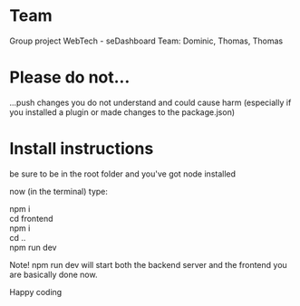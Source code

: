 # Team
Group project WebTech - seDashboard 
Team: Dominic, Thomas, Thomas 


# Please do not...
...push changes you do not understand and could cause harm (especially if you installed a plugin or made changes to the package.json)

# Install instructions
be sure to be in the root folder and you've got node installed 

now (in the terminal) type:

npm i  
cd frontend  
npm i  
cd ..  
npm run dev  


Note! npm run dev will start both the backend server and the frontend 
you are basically done now.

Happy coding 




